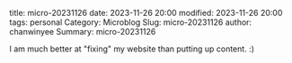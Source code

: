 title: micro-20231126
date: 2023-11-26 20:00
modified: 2023-11-26 20:00
tags: personal
Category: Microblog
Slug: micro-20231126
author: chanwinyee
Summary: micro-20231126

I am much better at "fixing" my website than putting up content. :) 
